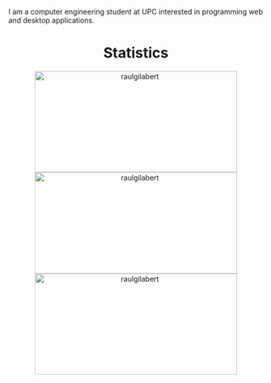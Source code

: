 I am a computer engineering student at UPC interested in programming web and desktop applications.

<h1 align = "center">Statistics</h1>
<p align = "center">
  <img src="https://github-readme-stats.vercel.app/api?username=raulgilabert&show_icons=true&theme=dark" alt="raulgilabert" height="200" width="400" />
  <img src="https://github-readme-stats.vercel.app/api/top-langs?username=raulgilabert&show_icons=true&locale=en&theme=dark" alt="raulgilabert" height="200" width="400" />

  <img align="center" src="https://github-readme-streak-stats.herokuapp.com/?user=raulgilabert&theme=dark" alt="raulgilabert" height="200" width="400" />
</p>

